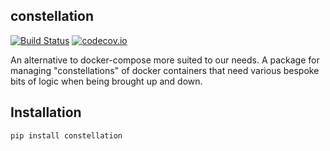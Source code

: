 ## constellation

[![Build Status](https://github.com/reside-ic/constellation/actions/workflows/test.yml/badge.svg)](https://github.com/reside-ic/constellation/actions)
[![codecov.io](https://codecov.io/github/reside-ic/constellation/coverage.svg?branch=master)](https://codecov.io/github/reside-ic/constellation?branch=master)

An alternative to docker-compose more suited to our needs. A package for managing "constellations" of docker containers that need various bespoke bits of logic when being brought up and down.

## Installation

```
pip install constellation
```
